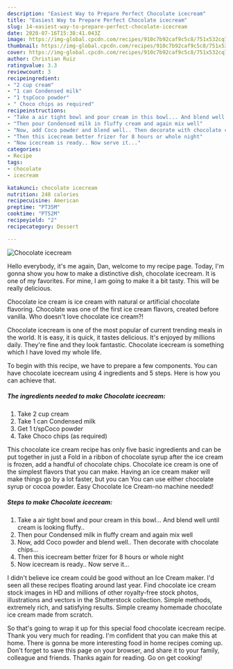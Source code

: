 ```yaml
---
description: "Easiest Way to Prepare Perfect Chocolate icecream"
title: "Easiest Way to Prepare Perfect Chocolate icecream"
slug: 14-easiest-way-to-prepare-perfect-chocolate-icecream
date: 2020-07-16T15:38:41.043Z
image: https://img-global.cpcdn.com/recipes/910c7b92caf9c5c8/751x532cq70/chocolate-icecream-recipe-main-photo.jpg
thumbnail: https://img-global.cpcdn.com/recipes/910c7b92caf9c5c8/751x532cq70/chocolate-icecream-recipe-main-photo.jpg
cover: https://img-global.cpcdn.com/recipes/910c7b92caf9c5c8/751x532cq70/chocolate-icecream-recipe-main-photo.jpg
author: Christian Ruiz
ratingvalue: 3.3
reviewcount: 3
recipeingredient:
- "2 cup cream"
- "1 can Condensed milk"
- "1 tspCoco powder"
- " Choco chips as required"
recipeinstructions:
- "Take a air tight bowl and pour cream in this bowl... And blend well until cream is looking fluffy.."
- "Then pour Condensed milk in fluffy cream and again mix well"
- "Now, add Coco powder and blend well.. Then decorate with chocolate chips..."
- "Then this icecream better frizer for 8 hours or whole night"
- "Now icecream is ready.. Now serve it..."
categories:
- Recipe
tags:
- chocolate
- icecream

katakunci: chocolate icecream 
nutrition: 248 calories
recipecuisine: American
preptime: "PT35M"
cooktime: "PT52M"
recipeyield: "2"
recipecategory: Dessert

---
```



![Chocolate icecream](https://img-global.cpcdn.com/recipes/910c7b92caf9c5c8/751x532cq70/chocolate-icecream-recipe-main-photo.jpg)

Hello everybody, it's me again, Dan, welcome to my recipe page. Today, I'm gonna show you how to make a distinctive dish, chocolate icecream. It is one of my favorites. For mine, I am going to make it a bit tasty. This will be really delicious.

Chocolate ice cream is ice cream with natural or artificial chocolate flavoring. Chocolate was one of the first ice cream flavors, created before vanilla. Who doesn&#39;t love chocolate ice cream?!

Chocolate icecream is one of the most popular of current trending meals in the world. It is easy, it is quick, it tastes delicious. It's enjoyed by millions daily. They're fine and they look fantastic. Chocolate icecream is something which I have loved my whole life.


To begin with this recipe, we have to prepare a few components. You can have chocolate icecream using 4 ingredients and 5 steps. Here is how you can achieve that.

<!--inarticleads1-->

##### The ingredients needed to make Chocolate icecream:

1. Take 2 cup cream
1. Take 1 can Condensed milk
1. Get 1 t/spCoco powder
1. Take  Choco chips (as required)


This chocolate ice cream recipe has only five basic ingredients and can be put together in just a Fold in a ribbon of chocolate syrup after the ice cream is frozen, add a handful of chocolate chips. Chocolate ice cream is one of the simplest flavors that you can make. Having an ice cream maker will make things go by a lot faster, but you can You can use either chocolate syrup or cocoa powder. Easy Chocolate Ice Cream-no machine needed! 

<!--inarticleads2-->

##### Steps to make Chocolate icecream:

1. Take a air tight bowl and pour cream in this bowl... And blend well until cream is looking fluffy..
1. Then pour Condensed milk in fluffy cream and again mix well
1. Now, add Coco powder and blend well.. Then decorate with chocolate chips...
1. Then this icecream better frizer for 8 hours or whole night
1. Now icecream is ready.. Now serve it...


I didn&#39;t believe ice cream could be good without an Ice Cream maker. I&#39;d seen all these recipes floating around last year. Find chocolate ice cream stock images in HD and millions of other royalty-free stock photos, illustrations and vectors in the Shutterstock collection. Simple methods, extremely rich, and satisfying results. Simple creamy homemade chocolate ice cream made from scratch. 

So that's going to wrap it up for this special food chocolate icecream recipe. Thank you very much for reading. I'm confident that you can make this at home. There is gonna be more interesting food in home recipes coming up. Don't forget to save this page on your browser, and share it to your family, colleague and friends. Thanks again for reading. Go on get cooking!
